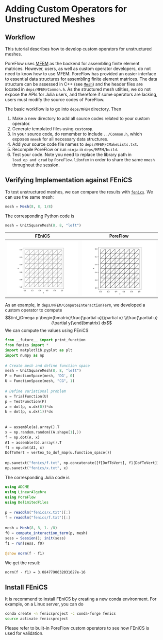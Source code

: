 # Adding Custom Operators for Unstructured Meshes

## Workflow
This tutorial describes how to develop custom operators for unstructured meshes. 

PoreFlow uses [MFEM](https://mfem.org/) as the backend for assembling finite element matrices. However, users, as well as custom operator developers, do not need to know how to use MFEM. PoreFlow has provided an easier interface to essential data structures for assembling finite element matrices. The data structure can be assessed in C++ (see [`Mesh`](@ref)) and the header files are located in `deps/MFEM/Common.h`. As the structured mesh utilties, we do not expose the APIs for Julia users, and therefore if some operators are lacking, users must modify the source codes of PoreFlow. 

The basic workflow is to go into `deps/MFEM` directory. Then 

1. Make a new directory to add all source codes related to your custom operator.
2. Generate templated files using `customop`. 
3. In your source code, do remember to include `../Common.h`, which exposes `mmesh` for all necessary data structures. 
4. Add your source code file names to `deps/MFEM/CMakeLists.txt`.
5. Recompile PoreFlow or run `ninja` in `deps/MFEM/build`. 
6. Test your code. Note you need to replace the library path in `load_op_and_grad` by `PoreFlow.libmfem` in order to share the same `mmesh` throughout the session. 


## Verifying Implementation against FEniCS
To test unstructured meshes, we can compare the results with [`fenics`](https://fenicsproject.org/). We can use the same mesh:
```julia
mesh = Mesh(8, 8, 1/8)
```
The corresponding Python code is
```python
mesh = UnitSquareMesh(8, 8, "left")
```

| FEniCS | PoreFlow |
|----------------|--------------|
|   ![](./assets/mfem/mesh_fenics.png)            |      ![](./assets/mfem/mesh_mfem.png)        |

As an example, in `deps/MFEM/ComputeInteractionTerm`, we developed a custom operator to compute
$$\int_\Omega p \begin{bmatrix}\frac{\partial u}{\partial x} \\\frac{\partial u}{\partial y}\end{bmatrix} dx$$
We can compute the values using FEniCS
```python
from __future__ import print_function
from fenics import *
import matplotlib.pyplot as plt
import numpy as np 

# Create mesh and define function space
mesh = UnitSquareMesh(8, 8, "left")
P = FunctionSpace(mesh, 'DG', 0)
U = FunctionSpace(mesh, "CG", 1)

# Define variational problem
u = TrialFunction(U)
p = TestFunction(P)
a = dot(p, u.dx(0))*dx
b = dot(p, u.dx(1))*dx


A = assemble(a).array().T
x = np.random.random((A.shape[1],))
f = np.dot(A, x)
A1 = assemble(b).array().T
f1 = np.dot(A1, x)
DofToVert = vertex_to_dof_map(u.function_space())

np.savetxt("fenics/f.txt", np.concatenate([f[DofToVert], f1[DofToVert]]))
np.savetxt("fenics/x.txt", x)
```

The corresponding Julia code is 
```julia
using ADCME
using LinearAlgebra
using PoreFlow
using DelimitedFiles

p = readdlm("fenics/x.txt")[:]
f = readdlm("fenics/f.txt")[:]

mesh = Mesh(8, 8, 1. /8)
f0 = compute_interaction_term(p, mesh)
sess = Session(); init(sess)
f1 = run(sess, f0)

@show norm(f - f1)
```

We get the result:
```
norm(f - f1) = 3.0847790632031627e-16
```

## Install FEniCS
It is recommend to install FEniCS by creating a new conda environment. For example, on a Linux server, you can do 
```bash
conda create -n fenicsproject -c conda-forge fenics
source activate fenicsproject
```

Please refer to built-in PoreFlow custom operators to see how FEniCS is used for validation. 